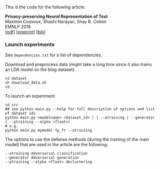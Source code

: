 
This is the code for the following article:

**Privacy-preserving Neural Representation of Text**  
Maximin Coavoux, Shashi Narayan, Shay B. Cohen  
EMNLP 2018  
[[pdf]](http://aclweb.org/anthology/D18-1001.pdf) [[preprint]](https://arxiv.org/abs/1808.09408) [[bib]](http://aclweb.org/anthology/D18-1001.bib)


### Launch experiments

See `dependencies.txt` for a list of dependencies.

Download and preprocess data (might take a long time since it also trains an LDA model on the blog dataset).

    cd dataset
    sh download_data.sh
    cd ..

To launch an experiment:

    cd src
    ## see python main.py --help for full description of options and list of dataset ids
    python main.py <modelname> <dataset_id> ( | --atraining | --generator | --ptraining --alpha <float>)
    # e.g.
    python main.py mymodel tp_fr --atraining 

The options to use the defense methods (during the training of the main model) that are used in the article are the following:

    --atraining Adversarial classification
    --generator Adversarial generation
    --ptraining --alpha <float> declustering


